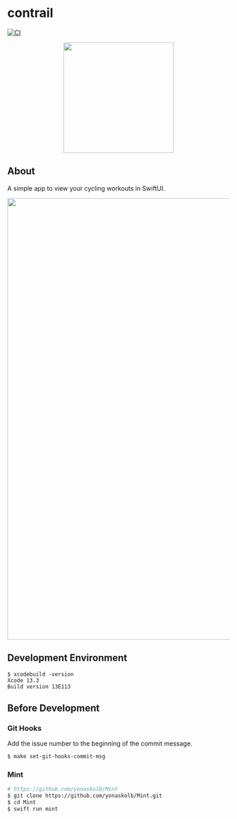 # contrail

[![CI](https://github.com/tokizuoh/contrail/actions/workflows/main.yml/badge.svg)](https://github.com/tokizuoh/contrail/actions/workflows/main.yml)

<p align="center">
  <img src="https://user-images.githubusercontent.com/37968814/168440294-2097be29-f452-4c50-a0fa-a1a53d8845a0.png" width="250">
</p>

## About
A simple app to view your cycling workouts in SwiftUI.

<p align="center">
  <img src="https://user-images.githubusercontent.com/37968814/169692359-ea969e14-1ca8-4d03-bbc3-5c57a72d4010.png" width="1000">
</p>

## Development Environment
  
```
$ xcodebuild -version
Xcode 13.3
Build version 13E113
```
  
## Before Development

### Git Hooks
Add the issue number to the beginning of the commit message.

```sh
$ make set-git-hooks-commit-msg
```

### Mint

```sh
# https://github.com/yonaskolb/Mint
$ git clone https://github.com/yonaskolb/Mint.git
$ cd Mint
$ swift run mint
```